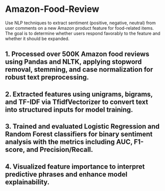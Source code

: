 # Amazon-Food-Review
Use NLP techniques to extract sentiment (positive, negative, neutral) from user comments on a new Amazon product feature for food-related items. The goal is to determine whether users respond favorably to the feature and whether it should be expanded.


## 1. Processed over 500K Amazon food reviews using Pandas and NLTK, applying stopword removal, stemming, and case normalization for robust text preprocessing.
## 2. Extracted features using unigrams, bigrams, and TF-IDF via TfidfVectorizer to convert text into structured inputs for model training.
## 3. Trained and evaluated Logistic Regression and Random Forest classifiers for binary sentiment analysis with the metrics including AUC, F1-score, and Precision/Recall.
## 4. Visualized feature importance to interpret predictive phrases and enhance model explainability.
